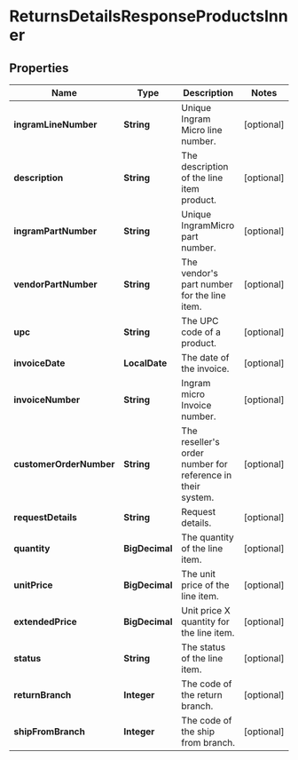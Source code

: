 

# ReturnsDetailsResponseProductsInner


## Properties

| Name | Type | Description | Notes |
|------------ | ------------- | ------------- | -------------|
|**ingramLineNumber** | **String** | Unique Ingram Micro line number. |  [optional] |
|**description** | **String** | The description of the line item product. |  [optional] |
|**ingramPartNumber** | **String** | Unique IngramMicro part number. |  [optional] |
|**vendorPartNumber** | **String** | The vendor&#39;s part number for the line item. |  [optional] |
|**upc** | **String** | The UPC code of a product. |  [optional] |
|**invoiceDate** | **LocalDate** | The date of the invoice. |  [optional] |
|**invoiceNumber** | **String** | Ingram micro Invoice number. |  [optional] |
|**customerOrderNumber** | **String** | The reseller&#39;s order number for reference in their system. |  [optional] |
|**requestDetails** | **String** | Request details. |  [optional] |
|**quantity** | **BigDecimal** | The quantity of the line item. |  [optional] |
|**unitPrice** | **BigDecimal** | The unit price of the line item. |  [optional] |
|**extendedPrice** | **BigDecimal** | Unit price X quantity for the line item. |  [optional] |
|**status** | **String** | The status of the line item. |  [optional] |
|**returnBranch** | **Integer** | The code of the return branch. |  [optional] |
|**shipFromBranch** | **Integer** | The code of the ship from branch. |  [optional] |



